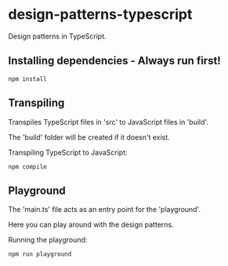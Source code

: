 # design-patterns-typescript
Design patterns in TypeScript.

## Installing dependencies - Always run first!
`npm install`

## Transpiling
Transpiles TypeScript files in 'src' to JavaScript files in 'build'.

The 'build' folder will be created if it doesn't exist.

Transpiling TypeScript to JavaScript:

`npm compile`

## Playground
The 'main.ts' file acts as an entry point for the 'playground'.

Here you can play around with the design patterns.

Running the playground:

`npm run playground`
